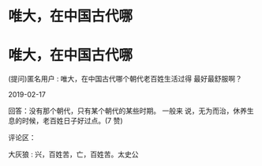 # 唯大，在中国古代哪

# 唯大，在中国古代哪

(提问)匿名用户 : 唯大，在中国古代哪个朝代老百姓生活过得 最好最舒服啊？

2019-02-17

回答：没有那个朝代，只有某个朝代的某些时期。 一般来 说，无为而治，休养生息的时候，老百姓日子好过点。(7 赞)

评论区：

大灰狼 : 兴，百姓苦，亡，百姓苦。太史公